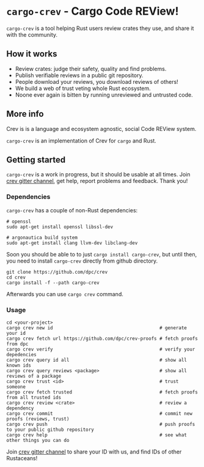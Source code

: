 # `cargo-crev` - Cargo Code REView!


`cargo-crev` is a tool helping Rust users review crates they use,
and share it with the community.

## How it works

* Review crates: judge their safety, quality and find problems.
* Publish verifiable reviews in a public git repository.
* People download your reviews, you download reviews of others!
* We build a web of trust veting whole Rust ecosystem.
* Noone ever again is bitten by running unreviewed and untrusted code.

## More info

Crev is is a language and ecosystem agnostic, social Code REView system.

`cargo-crev` is an implementation of Crev for `cargo` and Rust.

## Getting started

`cargo-crev` is a work in progress, but it should be usable at all times.
Join [crev gitter channel](https://gitter.im/dpc/crev), get help,
report problems and feedback. Thank you!

### Dependencies

`cargo-crev` has a couple of non-Rust dependencies:

```
# openssl
sudo apt-get install openssl libssl-dev

# argonautica build system
sudo apt-get install clang llvm-dev libclang-dev
```

Soon you should be able to to just `cargo install cargo-crev`, but until then,
you need to install `cargo-crev` directly from github directory.

```
git clone https://github.com/dpc/crev
cd crev
cargo install -f --path cargo-crev
```

Afterwards you can use `cargo crev` command.

### Usage

```
cd <your-project>
cargo crev new id                                       # generate your id
cargo crev fetch url https://github.com/dpc/crev-proofs # fetch proofs from dpc
cargo crev verify                                       # verify your depedencies
cargo crev query id all                                 # show all known ids
cargo crev query reviews <package>                      # show all reviews of a package
cargo crev trust <id>                                   # trust someone
cargo crev fetch trusted                                # fetch proofs from all trusted ids
cargo crev review <crate>                               # review a dependency
cargo crev commit                                       # commit new proofs (reviews, trust)
cargo crev push                                         # push proofs to your public github repository
cargo crev help                                         # see what other things you can do
```

Join [crev gitter channel](https://gitter.im/dpc/crev) to share your ID with us,
and find IDs of other Rustaceans!
